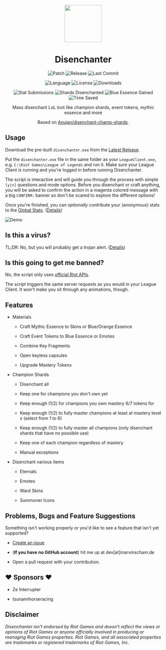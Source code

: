 <p align="center" style="margin-bottom: 0px !important;">
  <img src="https://raw.githubusercontent.com/marvinscham/disenchanter/main/BE_icon.ico" width="120" align="center">
</p>
<h1 align="center">Disenchanter</h1>
<div align="center">

![Patch](https://img.shields.io/badge/league%20patch-12.21-brightgreen)
![Release](https://img.shields.io/github/v/release/marvinscham/disenchanter)
![Last Commit](https://img.shields.io/github/last-commit/marvinscham/disenchanter)

![Language](https://img.shields.io/badge/language-Ruby-%23701516)
![License](https://img.shields.io/github/license/marvinscham/disenchanter)
![Downloads](https://img.shields.io/github/downloads/marvinscham/disenchanter/total)

![Stat Submissions](https://img.shields.io/badge/dynamic/json?color=blue&label=stat%20submissions&query=%24%5B%3A1%5D.submissions&url=https%3A%2F%2Fchecksch.de%2Fhook%2Fdisenchanter.php)
![Shards Disenchanted](https://img.shields.io/badge/dynamic/json?color=blue&label=shards%20disenchanted&query=%24%5B%3A1%5D.disenchanted_thousands&url=https%3A%2F%2Fchecksch.de%2Fhook%2Fdisenchanter.php&suffix=K)
![Blue Essence Gained](https://img.shields.io/badge/dynamic/json?color=blue&label=blue%20essence%20gained&query=%24%5B%3A1%5D.blue_essence_millions&url=https%3A%2F%2Fchecksch.de%2Fhook%2Fdisenchanter.php&suffix=M)
![Time Saved](https://img.shields.io/badge/dynamic/json?color=blue&label=time%20saved&query=%24%5B%3A1%5D.hours_saved&url=https%3A%2F%2Fchecksch.de%2Fhook%2Fdisenchanter.php&suffix=%20hours)

Mass disenchant LoL loot like champion shards, event tokens, mythic essence and more

Based on [Anujan/disenchant-champ-shards](https://github.com/Anujan/disenchant-champ-shards).

</div>

## Usage

Download the pre-built `disenchanter.exe` from the [Latest Release](https://github.com/marvinscham/disenchanter/releases).

Put the `disenchanter.exe` file in the same folder as your `LeagueClient.exe`, e.g. `C:\Riot Games\League of Legends` and run it. Make sure your League Client is running and you're logged in before running Disenchanter.

The script is interactive and will guide you through the process with simple `[y|n]` questions and mode options. Before you disenchant or craft anything, you will be asked to confirm the action in a magenta colored message with a big `CONFIRM:` banner so don't be scared to explore the different options!

Once you're finished, you can _optionally_ contribute your (anonymous) stats to the [Global Stats](https://github.com/marvinscham/disenchanter/wiki/Stats). ([Details](https://github.com/marvinscham/disenchanter/wiki/Stat-Collection))

![Demo](https://raw.githubusercontent.com/marvinscham/disenchanter/main/disenchanter.png)

## Is this a virus?

TL;DR: No, but you will probably get a trojan alert. ([Details](https://github.com/marvinscham/disenchanter/wiki/Is-this-a-virus%3F))

## Is this going to get me banned?

No, the script only uses [official Riot APIs](https://developer.riotgames.com/docs/lol#league-client).

The script triggers the same server requests as you would in your League Client. It won't make you sit through any animations, though.

## Features

- Materials

  - Craft Mythic Essence to Skins or Blue/Orange Essence

  - Craft Event Tokens to Blue Essence or Emotes

  - Combine Key Fragments

  - Open keyless capsules

  - Upgrade Mastery Tokens

- Champion Shards

  - Disenchant all

  - Keep one for champions you don't own yet

  - Keep enough (1/2) for champions you own mastery 6/7 tokens for

  - Keep enough (1/2) to fully master champions at least at mastery level x (select from 1 to 6)

  - Keep enough (1/2) to fully master all champions (only disenchant shards that have no possible use)

  - Keep one of each champion regardless of mastery

  - Manual exceptions

- Disenchant various items

  - Eternals

  - Emotes

  - Ward Skins

  - Summoner Icons

## Problems, Bugs and Feature Suggestions

Something isn't working properly or you'd like to see a feature that isn't yet supported?

- [Create an issue](https://github.com/marvinscham/disenchanter/issues/new/choose)
- (**If you have no GitHub account**) hit me up at dev[at]marvinscham.de

- Open a pull request with your contribution.

## ❤ Sponsors ❤

- Ze Interrupter

- tsunamihorseracing

## Disclaimer

_Disenchanter isn't endorsed by Riot Games and doesn't reflect the views or opinions of Riot Games or anyone officially involved in producing or managing Riot Games properties. Riot Games, and all associated properties are trademarks or registered trademarks of Riot Games, Inc._
